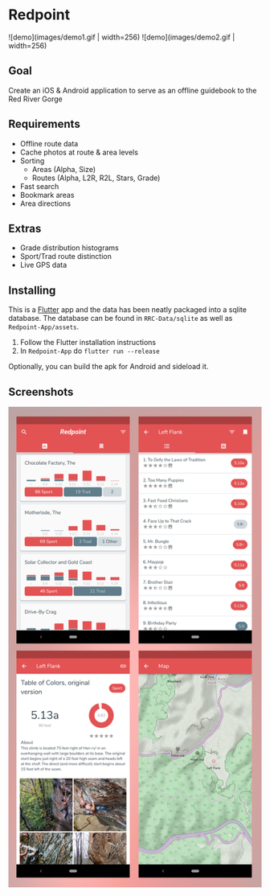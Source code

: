 # Redpoint

![demo](images/demo1.gif | width=256)
![demo](images/demo2.gif | width=256)

## Goal
Create an iOS & Android application to serve as an offline guidebook to the Red River Gorge

## Requirements
- Offline route data
- Cache photos at route & area levels
- Sorting
  - Areas (Alpha, Size)
  - Routes (Alpha, L2R, R2L, Stars, Grade)
- Fast search
- Bookmark areas
- Area directions

## Extras
- Grade distribution histograms
- Sport/Trad route distinction
- Live GPS data

## Installing

This is a [Flutter](https://flutter.dev/docs/get-started/install) app and the data has been neatly packaged into a sqlite database. The database can be found in `RRC-Data/sqlite` as well as `Redpoint-App/assets`.

1. Follow the Flutter installation instructions
2. In `Redpoint-App` do `flutter run --release`

Optionally, you can build the apk for Android and sideload it.

## Screenshots
![screenshots](images/screenshots.png)